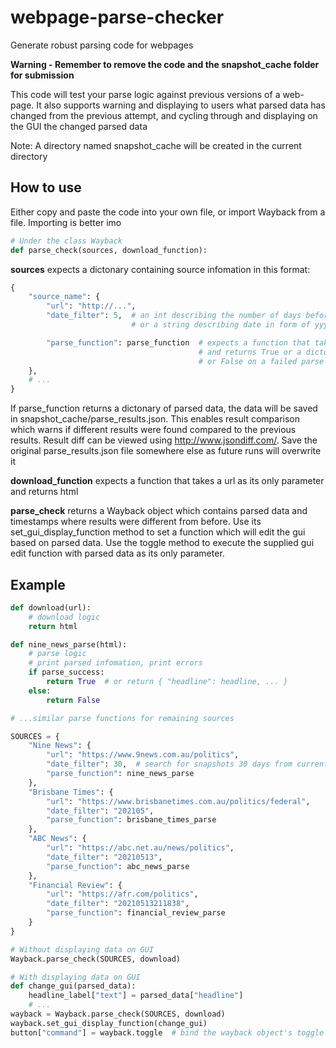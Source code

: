 # webpage-parse-checker
Generate robust parsing code for webpages

<b>Warning - Remember to remove the code and the snapshot_cache folder for submission</b>

This code will test your parse logic against previous versions of a web-page. It also supports warning and displaying to users what parsed data has changed from the previous attempt, and cycling through and displaying on the GUI the changed parsed data

Note: A directory named snapshot_cache will be created in the current directory

## How to use
Either copy and paste the code into your own file, or import Wayback from a file. Importing is better imo
```python
# Under the class Wayback
def parse_check(sources, download_function):
```

<b>sources</b> expects a dictonary containing source infomation in this format:
```python
{
    "source_name": {
        "url": "http://...",
        "date_filter": 5,  # an int describing the number of days before the current time
                           # or a string describing date in form of yyyyMMddhhmmss

        "parse_function": parse_function  # expects a function that takes html as its only parameter
                                          # and returns True or a dictonary of parsed data on a successful parse
                                          # or False on a failed parse
    },
    # ...
}
```
If parse_function returns a dictonary of parsed data, the data will be saved in snapshot_cache/parse_results.json. This enables result comparison which warns if different results were found compared to the previous results. Result diff can be viewed using http://www.jsondiff.com/. Save the original parse_results.json file somewhere else as future runs will overwrite it

<b>download_function</b> expects a function that takes a url as its only parameter and returns html

<b>parse_check</b> returns a Wayback object which contains parsed data and timestamps where results were different from before. Use its set_gui_display_function method to set a function which will edit the gui based on parsed data. Use the toggle method to execute the supplied gui edit function with parsed data as its only parameter.

## Example
```python
def download(url):
    # download logic
    return html

def nine_news_parse(html):
    # parse logic
    # print parsed infomation, print errors
    if parse_success:
        return True  # or return { "headline": headline, ... }
    else:
        return False

# ...similar parse functions for remaining sources

SOURCES = {
    "Nine News": {
        "url": "https://www.9news.com.au/politics",
        "date_filter": 30,  # search for snapshots 30 days from current date
        "parse_function": nine_news_parse
    },
    "Brisbane Times": {
        "url": "https://www.brisbanetimes.com.au/politics/federal",
        "date_filter": "202105",
        "parse_function": brisbane_times_parse
    },
    "ABC News": {
        "url": "https://abc.net.au/news/politics",
        "date_filter": "20210513",
        "parse_function": abc_news_parse
    },
    "Financial Review": {
        "url": "https://afr.com/politics",
        "date_filter": "20210513211838",
        "parse_function": financial_review_parse
    }
}

# Without displaying data on GUI
Wayback.parse_check(SOURCES, download)

# With displaying data on GUI
def change_gui(parsed_data):
    headline_label["text"] = parsed_data["headline"]
    # ...
wayback = Wayback.parse_check(SOURCES, download)
wayback.set_gui_display_function(change_gui)
button["command"] = wayback.toggle  # bind the wayback object's toggle method to button
```
